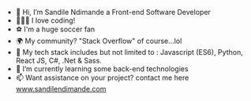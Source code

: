 - 👋 Hi, I’m Sandile Ndimande a Front-end Software Developer
- 👨🏽‍💻 I love coding!
- ⚽️ I'm a huge soccer fan
- 🌍 My community? "Stack Overflow" of course...lol
- 🧰 My tech stack includes but not limited to : Javascript (ES6), Python, React JS, C#, .Net & Sass.
- 🌱 I’m currently learning some back-end technologies
- 📫 Want assistance on your project? contact me here www.sandilendimande.com

<!---
Sandile-Dev01/Sandile-Dev01 is a ✨ special ✨ repository because its `README.md` (this file) appears on your GitHub profile.
You can click the Preview link to take a look at your changes.
--->
